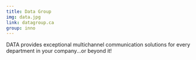 ```yaml
---
title: Data Group
img: data.jpg
link: datagroup.ca
group: inno 
---
```


DATA provides exceptional multichannel communication solutions for every department in your company...or beyond it!